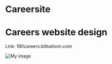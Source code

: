 # Careersite
# Careers website design 

Link: 180careers.bitballoon.com

![My image](username.github.com/repository/img/image.jpg)
